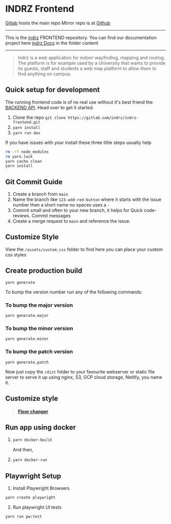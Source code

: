 # INDRZ Frontend
[Gitlab](https://gitlab.com/indrz/indrz-frontend) hosts the main repo 
Mirror repo is at [Github](https://github.com/indrz/indrz-fe)

----------------------

This is the [indrz](https://www.indrz.com) FRONTEND repository. You can find our 
documentation project here [indrz Docs](https://gitlab.com/indrz/indrz-doc) in the folder content

----------------------
> Indrz is a web application for indoor wayfinding, mapping and routing. The platform is for example used by a University that wants to provide its guests, staff and students a web map platform to allow them to find anything on campus.

## Quick setup for development
The running frontend code is of no real use without it's best friend the
[BACKEND API](https://gitlab.com/indrz/indrz-backend). Head over to get it
started.

1. Clone the repo ``git clone https://gitlab.com/indrz/indrz-frontend.git``
1. ``yarn install``
1. ``yarn run dev``

If you have issues with your install these three little steps usually help
```bash
rm -rf node_modules
rm yarn.lock
yarn cache clean
yarn install
```

## Git Commit Guide
1. Create a branch from `main`
1. Name the branch like `123-add-red-button` where it starts with the issue number then a short name no spaces uses a `-`
1. Commit small and often to your new branch, it helps for Quick code-reviews. Commit messages 
1. Create a merge request to `main` and reference the issue.


## Customize Style
View the `/assets/custom_css` folder to find   here you can place your custom css styles


## Create production build
```
yarn generate
```

To bump the version number run any of the following commands:

### To bump the major version
```
yarn generate.major
```

### To bump the minor version
```
yarn generate.minor
```

### To bump the patch version
```
yarn generate.patch
```

Now just copy the `/dist` folder to your favourite webserver or static file server to serve it up using
nginx, S3, GCP cloud storage, Netlify, you name it.
## Customize style
> #### [Floor changer](assets/README.md#floor-changer)


## Run app using docker
1. ```bash
   yarn docker-build
   ```
   And then,

1. ```bash
   yarn docker-run
   ```


## Playwright Setup
1. Install Playwright Browsers
  ```bash
  yarn create playwright
  ``` 
2. Run playwright UI tests
  ```bash
  yarn run pw:test
  ```
